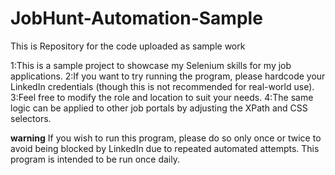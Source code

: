 # JobHunt-Automation-Sample
This is Repository for the code uploaded as sample work

1:This is a sample project to showcase my Selenium skills for my job applications.
2:If you want to try running the program, please hardcode your LinkedIn credentials (though this is not recommended for real-world use).
3:Feel free to modify the role and location to suit your needs.
4:The same logic can be applied to other job portals by adjusting the XPath and CSS selectors.

****warning****
If you wish to run this program, please do so only once or twice to avoid being blocked by LinkedIn due to repeated automated attempts. This program is intended to be run once daily.
